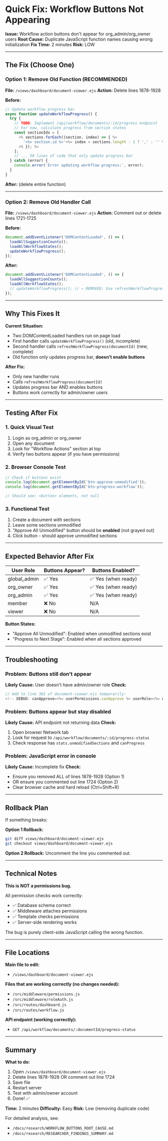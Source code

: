 # Quick Fix: Workflow Buttons Not Appearing

**Issue:** Workflow action buttons don't appear for org_admin/org_owner users
**Root Cause:** Duplicate JavaScript function names causing wrong initialization
**Fix Time:** 2 minutes
**Risk:** LOW

---

## The Fix (Choose One)

### Option 1: Remove Old Function (RECOMMENDED)

**File:** `/views/dashboard/document-viewer.ejs`
**Action:** Delete lines 1878-1928

**Before:**
```javascript
// Update workflow progress bar
async function updateWorkflowProgress() {
  try {
    // TODO: Implement /api/workflow/documents/:id/progress endpoint
    // For now, calculate progress from section states
    const sectionIds = [
      <% sections.forEach((section, index) => { %>
        '<%= section.id %>'<%= index < sections.length - 1 ? ',' : '' %>
      <% }); %>
    ];
    // ... 50 lines of code that only update progress bar
  } catch (error) {
    console.error('Error updating workflow progress:', error);
  }
}
```

**After:** (delete entire function)

---

### Option 2: Remove Old Handler Call

**File:** `/views/dashboard/document-viewer.ejs`
**Action:** Comment out or delete lines 1721-1725

**Before:**
```javascript
document.addEventListener('DOMContentLoaded', () => {
  loadAllSuggestionCounts();
  loadAllWorkflowStates();
  updateWorkflowProgress();
});
```

**After:**
```javascript
document.addEventListener('DOMContentLoaded', () => {
  loadAllSuggestionCounts();
  loadAllWorkflowStates();
  // updateWorkflowProgress(); // ← REMOVED: Use refreshWorkflowProgress() instead
});
```

---

## Why This Fixes It

**Current Situation:**
- Two DOMContentLoaded handlers run on page load
- First handler calls `updateWorkflowProgress()` (old, incomplete)
- Second handler calls `refreshWorkflowProgress(documentId)` (new, complete)
- Old function only updates progress bar, **doesn't enable buttons**

**After Fix:**
- Only new handler runs
- Calls `refreshWorkflowProgress(documentId)`
- Updates progress bar AND enables buttons
- Buttons work correctly for admin/owner users

---

## Testing After Fix

### 1. Quick Visual Test
1. Login as org_admin or org_owner
2. Open any document
3. Look for "Workflow Actions" section at top
4. Verify two buttons appear (if you have permissions)

### 2. Browser Console Test
```javascript
// Check if buttons exist
console.log(document.getElementById('btn-approve-unmodified'));
console.log(document.getElementById('btn-progress-workflow'));

// Should see: <button> elements, not null
```

### 3. Functional Test
1. Create a document with sections
2. Leave some sections unmodified
3. "Approve All Unmodified" button should be **enabled** (not grayed out)
4. Click button - should approve unmodified sections

---

## Expected Behavior After Fix

| User Role | Buttons Appear? | Buttons Enabled? |
|-----------|----------------|------------------|
| global_admin | ✅ Yes | ✅ Yes (when ready) |
| org_owner | ✅ Yes | ✅ Yes (when ready) |
| org_admin | ✅ Yes | ✅ Yes (when ready) |
| member | ❌ No | N/A |
| viewer | ❌ No | N/A |

**Button States:**
- "Approve All Unmodified": Enabled when unmodified sections exist
- "Progress to Next Stage": Enabled when all sections approved

---

## Troubleshooting

### Problem: Buttons still don't appear
**Likely Cause:** User doesn't have admin/owner role
**Check:**
```javascript
// Add to line 382 of document-viewer.ejs temporarily:
<!-- DEBUG: canApprove=<%= userPermissions.canApprove %> userRole=<%= userRole %> -->
```

### Problem: Buttons appear but stay disabled
**Likely Cause:** API endpoint not returning data
**Check:**
1. Open browser Network tab
2. Look for request to `/api/workflow/documents/:id/progress-status`
3. Check response has `stats.unmodifiedSections` and `canProgress`

### Problem: JavaScript error in console
**Likely Cause:** Incomplete fix
**Check:**
- Ensure you removed ALL of lines 1878-1928 (Option 1)
- OR ensure you commented out line 1724 (Option 2)
- Clear browser cache and hard reload (Ctrl+Shift+R)

---

## Rollback Plan

If something breaks:

**Option 1 Rollback:**
```bash
git diff views/dashboard/document-viewer.ejs
git checkout views/dashboard/document-viewer.ejs
```

**Option 2 Rollback:**
Uncomment the line you commented out.

---

## Technical Notes

**This is NOT a permissions bug.**

All permission checks work correctly:
- ✅ Database schema correct
- ✅ Middleware attaches permissions
- ✅ Template checks permissions
- ✅ Server-side rendering works

The bug is purely client-side JavaScript calling the wrong function.

---

## File Locations

**Main file to edit:**
- `/views/dashboard/document-viewer.ejs`

**Files that are working correctly (no changes needed):**
- `/src/middleware/permissions.js`
- `/src/middleware/roleAuth.js`
- `/src/routes/dashboard.js`
- `/src/routes/workflow.js`

**API endpoint (working correctly):**
- `GET /api/workflow/documents/:documentId/progress-status`

---

## Summary

**What to do:**
1. Open `/views/dashboard/document-viewer.ejs`
2. Delete lines 1878-1928 OR comment out line 1724
3. Save file
4. Restart server
5. Test with admin/owner account
6. Done! ✅

**Time:** 2 minutes
**Difficulty:** Easy
**Risk:** Low (removing duplicate code)

For detailed analysis, see:
- `/docs/research/WORKFLOW_BUTTONS_ROOT_CAUSE.md`
- `/docs/research/RESEARCHER_FINDINGS_SUMMARY.md`
